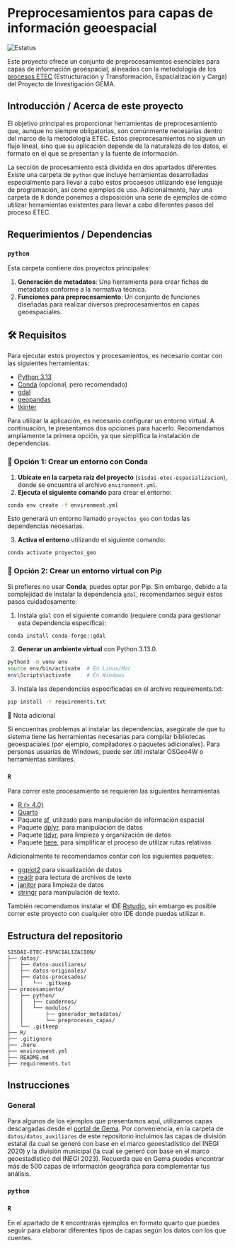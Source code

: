 # Preprocesamientos para capas de información geoespacial

![Estatus](https://img.shields.io/badge/Estatus-desarrollo-yellow)

Este proyecto ofrece un conjunto de preprocesamientos esenciales para capas de información geoespacial, alineados con la metodología de los [procesos ETEC](https://cdn.conahcyt.mx/gema/documentos/Proceso_ETEC-Desglosado_V2.pdf) (Estructuración y Transformación, Espacialización y Carga) del Proyecto de Investigación GEMA.

## Introducción / Acerca de este proyecto

El objetivo principal es proporcionar herramientas de preprocesamiento que, aunque no siempre obligatorias, son comúnmente necesarias dentro del marco de la metodología ETEC. Estos preprocesamientos no siguen un flujo lineal, sino que su aplicación depende de la naturaleza de los datos, el formato en el que se presentan y la fuente de información.  

La sección de procesamiento está dividida en dos apartados diferentes. Existe una carpeta de `python` que incluye herramientas desarrolladas especialmente para llevar a cabo estos procaesos utilizando ese lenguaje de programación, así como ejemplos de uso. Adicionalmente, hay una carpeta de `R` donde ponemos a disposición una serie de ejemplos de cómo utilizar herramientas existentes para llevar a cabo diferentes pasos del proceso ETEC.   


## Requerimientos / Dependencias

### `python`

Esta carpeta contiene dos proyectos principales:

1. **Generación de metadatos**: Una herramienta para crear fichas de metadatos conforme a la normativa técnica.
2. **Funciones para preprocesamiento**: Un conjunto de funciones diseñadas para realizar diversos preprocesamientos en capas geoespaciales.

## 🛠️ Requisitos

Para ejecutar estos proyectos y procesamientos, es necesario contar con las siguientes herramientas:

* [Python 3.13](https://www.python.org/downloads/)
* [Conda](https://docs.conda.io/projects/conda/en/latest/user-guide/install/index.html) (opcional, pero recomendado)
* [gdal](https://gdal.org/download.html)
* [geopandas](https://geopandas.org/install.html)
* [tkinter](https://docs.python.org/3/library/tkinter.html)

Para utilizar la aplicación, es necesario configurar un entorno virtual. A continuación, te presentamos dos opciones para hacerlo. Recomendamos ampliamente la primera opción, ya que simplifica la instalación de dependencias.

### 🚀 Opción 1: Crear un entorno con **Conda**

1. **Ubícate en la carpeta raíz del proyecto** (`sisdai-etec-espacializacion`), donde se encuentra el archivo `environment.yml`.
2. **Ejecuta el siguiente comando** para crear el entorno:

```bash
conda env create -f environment.yml
```

Esto generará un entorno llamado `proyectos_geo` con todas las dependencias necesarias.

 3. **Activa el entorno** utilizando el siguiente comando:

```bash
conda activate proyectos_geo
```

### 🚀 Opción 2: Crear un entorno virtual con Pip

Si prefieres no usar **Conda**, puedes optar por Pip. Sin embargo, debido a la complejidad de instalar la dependencia `gdal`, recomendamos seguir estos pasos cuidadosamente:

 1. Instala `gdal` con el siguiente comando (requiere conda para gestionar esta dependencia específica):

```bash
conda install conda-forge::gdal
```

 2. **Generar un ambiente virtual** con Python 3.13.0.

```bash
python3 -m venv env
source env/bin/activate  # En Linux/Mac
env\Scripts\activate     # En Windows
```

 3. Instala las dependencias especificadas en el archivo requirements.txt:

```bash
pip install -r requirements.txt
```

🔎 Nota adicional

Si encuentras problemas al instalar las dependencias, asegúrate de que tu sistema tiene las herramientas necesarias para compilar bibliotecas geoespaciales (por ejemplo, compiladores o paquetes adicionales). Para personas usuarias de Windows, puede ser útil instalar OSGeo4W o herramientas similares.

### `R`

Para correr este procesamiento se requieren las siguientes herramientas
- [R (> 4.0)](https://www.r-project.org/)
- [Quarto](https://quarto.org/) 
- Paquete [sf](https://r-spatial.github.io/sf/), utilizado para manipulación de información espacial
- Paquete [dplyr](https://dplyr.tidyverse.org/), para manipulación de datos
- Paquete [tidyr](https://tidyr.tidyverse.org/), para limpieza y organización de datos  
- Paquete [here](https://here.r-lib.org/), para simplificar el proceso de utilizar rutas relativas

Adicionalmente te recomendamos contar con los siguientes paquetes:
- [ggplot2](https://ggplot2.tidyverse.org/) para visualización de datos
- [readr](https://readr.tidyverse.org/) para lectura de archivos de texto
- [janitor](https://cran.r-project.org/web/packages/janitor/vignettes/janitor.html) para limpieza de datos 
- [stringr](https://stringr.tidyverse.org/) para manipulación de texto.

También recomendamos instalar el IDE [Rstudio](https://www.rstudio.com/categories/rstudio-ide/), sin embargo es posible correr este proyecto con cualquier otro IDE donde puedas utilizar `R`.  

## Estructura del repositorio
```
SISDAI-ETEC-ESPACIALIZACION/
├── datos/
│   ├── datos-auxiliares/
│   ├── datos-originales/
│   ├── datos-procesados/
│   │   └── .gitkeep
├── procesamiento/
│   ├── python/
│   │   ├── cuadernos/
│   │   └── modulos/
│   │       ├── generador_metadatos/
│   │       └── preprocesos_capas/
│   └── .gitkeep
├── R/
├── .gitignore
├── .here
├── environment.yml
├── README.md
├── requirements.txt
```

## Instrucciones
### General
Para algunos de los ejemplos que presentamos aquí, utilizamos capas descargadas desde el [portal de Gema](gema.conahcyt.mx). Por conveniencia, en la carpeta de `datos/datos_auxiliares` de este repositorio incluimos las capas de división estatal (la cual se generó con base en el marco geoestadístico del INEGI 2020) y la división municipal  (la cual se generó con base en el marco geoestadístico del INEGI 2023). Recuerda que en Gema puedes encontrar más de 500 capas de información geográfica para complementar tus análisis.

### `python`




### `R`
En el apartado de `R` encontrarás ejemplos en formato quarto que puedes seguir para elaborar diferentes tipos de capas según los datos con los que cuentes.

